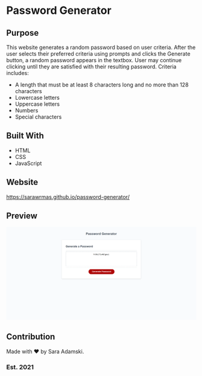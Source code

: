 # Password Generator

## Purpose
This website generates a random password based on user criteria. After the user selects their preferred criteria using prompts and clicks the Generate button, a random password appears in the textbox. User may continue clicking until they are satisfied with their resulting password. Criteria includes:
* A length that must be at least 8 characters long and no more than 128 characters
* Lowercase letters
* Uppercase letters
* Numbers
* Special characters

## Built With
* HTML
* CSS
* JavaScript

## Website
https://sarawrmas.github.io/password-generator/

## Preview
!["screenshot of the webpage"](assets/images/screenshot.png?raw=true) 

## Contribution
Made with ❤️ by Sara Adamski.

### Est. 2021